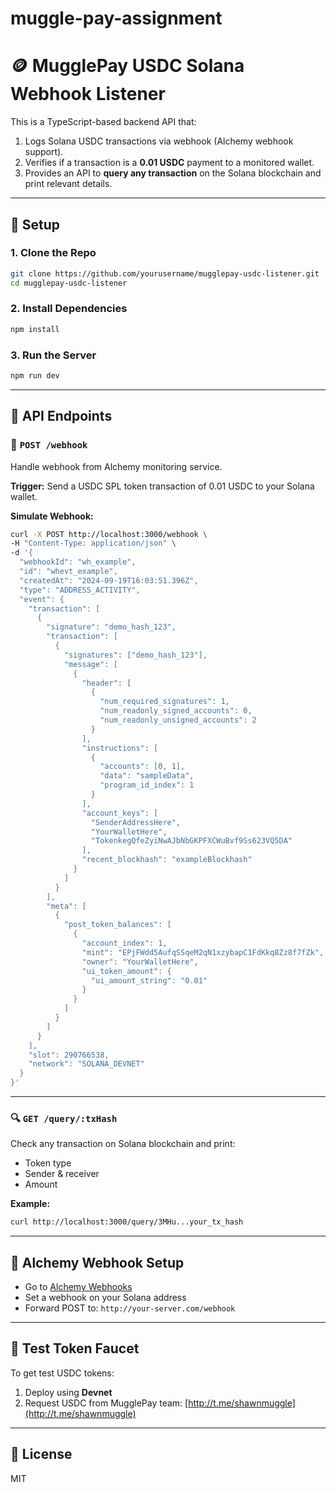 # muggle-pay-assignment

# 🪙 MugglePay USDC Solana Webhook Listener

This is a TypeScript-based backend API that:

1. Logs Solana USDC transactions via webhook (Alchemy webhook support).
2. Verifies if a transaction is a **0.01 USDC** payment to a monitored wallet.
3. Provides an API to **query any transaction** on the Solana blockchain and print relevant details.

---

## 🚀 Setup

### 1. Clone the Repo

```bash
git clone https://github.com/yourusername/mugglepay-usdc-listener.git
cd mugglepay-usdc-listener
```

### 2. Install Dependencies

```bash
npm install
```

### 3. Run the Server

```bash
npm run dev
```

---

## 📡 API Endpoints

### 🔔 `POST /webhook`

Handle webhook from Alchemy monitoring service.

**Trigger:**
Send a USDC SPL token transaction of 0.01 USDC to your Solana wallet.

**Simulate Webhook:**

```bash
curl -X POST http://localhost:3000/webhook \
-H "Content-Type: application/json" \
-d '{
  "webhookId": "wh_example",
  "id": "whevt_example",
  "createdAt": "2024-09-19T16:03:51.396Z",
  "type": "ADDRESS_ACTIVITY",
  "event": {
    "transaction": [
      {
        "signature": "demo_hash_123",
        "transaction": [
          {
            "signatures": ["demo_hash_123"],
            "message": [
              {
                "header": [
                  {
                    "num_required_signatures": 1,
                    "num_readonly_signed_accounts": 0,
                    "num_readonly_unsigned_accounts": 2
                  }
                ],
                "instructions": [
                  {
                    "accounts": [0, 1],
                    "data": "sampleData",
                    "program_id_index": 1
                  }
                ],
                "account_keys": [
                  "SenderAddressHere",
                  "YourWalletHere",
                  "TokenkegQfeZyiNwAJbNbGKPFXCWuBvf9Ss623VQ5DA"
                ],
                "recent_blockhash": "exampleBlockhash"
              }
            ]
          }
        ],
        "meta": [
          {
            "post_token_balances": [
              {
                "account_index": 1,
                "mint": "EPjFWdd5AufqSSqeM2qN1xzybapC1FdKkq8Zz8f7fZk",
                "owner": "YourWalletHere",
                "ui_token_amount": {
                  "ui_amount_string": "0.01"
                }
              }
            ]
          }
        ]
      }
    ],
    "slot": 290766538,
    "network": "SOLANA_DEVNET"
  }
}'
```

---

### 🔍 `GET /query/:txHash`

Check any transaction on Solana blockchain and print:

* Token type
* Sender & receiver
* Amount

**Example:**

```bash
curl http://localhost:3000/query/3MHu...your_tx_hash
```

---

## 🔗 Alchemy Webhook Setup

* Go to [Alchemy Webhooks](https://dashboard.alchemy.com/webhooks)
* Set a webhook on your Solana address
* Forward POST to: `http://your-server.com/webhook`

---

## 🔪 Test Token Faucet

To get test USDC tokens:

1. Deploy using **Devnet**
2. Request USDC from MugglePay team: [http://t.me/shawnmuggle](http://t.me/shawnmuggle)

---

## 📄 License

MIT
